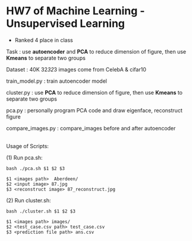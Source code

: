 # HW7 of Machine Learning - Unsupervised Learning
* Ranked 4 place in class

Task : use **autoencoder** and **PCA** to reduce dimension of figure, then use **Kmeans** to separate two groups 

Dataset : 40K 32*32*3 images come from CelebA & cifar10

train_model.py : train autoencoder model

cluster.py : use **PCA** to reduce dimension of figure, then use **Kmeans** to separate two groups 

pca.py : personally program PCA code and draw eigenface, reconstruct figure

compare_images.py : compare_images before and after autoencoder
<br><br>
    
Usage of Scripts:

(1) Run pca.sh:

    bash ./pca.sh $1 $2 $3

    $1 <images path>  Aberdeen/
    $2 <input image> 87.jpg
    $3 <reconstruct image> 87_reconstruct.jpg
    
    
(2) Run cluster.sh:

    bash ./cluster.sh $1 $2 $3
    
    $1 <images path> images/
    $2 <test_case.csv path> test_case.csv
    $3 <prediction file path> ans.csv
